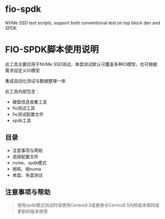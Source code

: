 # fio-spdk
NVMe SSD test scripts, support both conventional test on top block dev and SPDK
# FIO-SPDK脚本使用说明



此工具主要应用于NVMe SSD测试，单盘测试默认可覆盖多种IO模型，也可根据需求自定义IO模型

集成自动化测试与数据整理一体

此工具内部包含：

- 硬盘信息收集工具
- fio测试工具
- fio测试配置文件
- spdk工具



## 目录

- 注意事项与帮助
- 选择配置文件
- nvme、spdk模式
- 绑核、绑numa
- 单盘、多盘测试



## 注意事项与帮助

> 使用spdk模式测试时请使用Centos8.5或更换与Centos8.5内核版本相同或更新的版本使用


